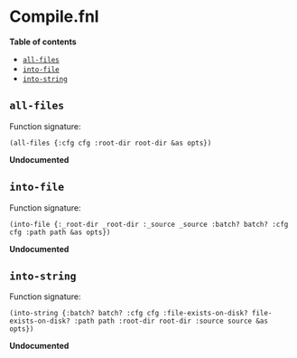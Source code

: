 # Compile.fnl

**Table of contents**

- [`all-files`](#all-files)
- [`into-file`](#into-file)
- [`into-string`](#into-string)

## `all-files`
Function signature:

```
(all-files {:cfg cfg :root-dir root-dir &as opts})
```

**Undocumented**

## `into-file`
Function signature:

```
(into-file {:_root-dir _root-dir :_source _source :batch? batch? :cfg cfg :path path &as opts})
```

**Undocumented**

## `into-string`
Function signature:

```
(into-string {:batch? batch? :cfg cfg :file-exists-on-disk? file-exists-on-disk? :path path :root-dir root-dir :source source &as opts})
```

**Undocumented**


<!-- Generated with Fenneldoc v1.0.1
     https://gitlab.com/andreyorst/fenneldoc -->
